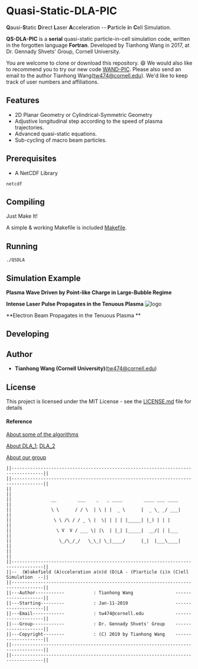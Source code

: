 # Quasi-Static-DLA-PIC


**Q**ausi-**S**tatic **D**irect **L**aser **A**cceleration -- **P**article **i**n **C**ell Simulation.

**QS-DLA-PIC** is a **serial** quasi-static particle-in-cell simulation code, written in the forgotten language **Fortran**. Developed by Tianhong Wang in 2017, at Dr. Gennady Shvets' Group, Cornell University.

You are welcome to clone or download this repository. :smile: We would also like to recommend you to try our new code [WAND-PIC](https://github.com/tianhongg/WAND-PIC). Please also send an email to the author Tianhong Wang(tw474@cornell.edu). We'd like to keep track of user numbers and affiliations. 



## Features
* 2D Planar Geometry or Cylindrical-Symmetric Geometry
* Adjustive longitudinal step according to the speed of plasma trajectories.
* Advanced quasi-static equations.
* Sub-cycling of macro beam particles.



## Prerequisites

* A NetCDF Library
```
netcdf
```


## Compiling
Just Make It! 

A simple & working Makefile is included [Makefile](Makefile). 


## Running
```
./QSDLA
```



## Simulation Example
**Plasma Wave Driven by Point-like Charge in Large-Bubble Regime** 




**Intense Laser Pulse Propagates in the Tenuous Plasma** 
![logo](https://github.com/tianhongg/WAND-PIC/blob/master/Resource/Example_LWFA.gif)



**Electron Beam Propagates in the Tenuous Plasma **


## Developing




## Author
* **Tianhong Wang (Cornell University)**(tw474@cornell.edu) 


## License

This project is licensed under the MIT License - see the [LICENSE.md](LICENSE.md) file for details



#### Reference
[About some of the algorithms](https://aip.scitation.org/doi/abs/10.1063/1.4999629)

[About DLA_1](https://journals.aps.org/prl/abstract/10.1103/PhysRevLett.114.184801); [DLA_2](https://aip.scitation.org/doi/abs/10.1063/1.5036967)

[About our group](https://shvets.aep.cornell.edu)

```
||----------------------------------------------------------------------------------||
||----------------------------------------------------------------------------------||
||                                                                                  ||
||               __        ___    _   _ ____        ____ ___ ____                   ||
||               \ \      / / \  | \ | |  _ \      |  _ \_ _/ ___|                  ||
||                \ \ /\ / / _ \ |  \| | | | |_____| |_) | | |                      ||
||                 \ V  V / ___ \| |\  | |_| |_____|  __/| | |___                   ||
||                  \_/\_/_/   \_\_| \_|____/      |_|  |___\____|                  ||
||                                                                                  ||
||----------------------------------------------------------------------------------||
||--  (W)akefield (A)cceleration a(n)d (D)LA - (P)article (i)n (C)ell Simulation  --||
||----------------------------------------------------------------------------------||
||---Author-----------           : Tianhong Wang                --------------------||
||---Starting---------           : Jan-11-2019                  --------------------||
||---Email------------           : tw474@cornell.edu            --------------------||
||---Group------------           : Dr. Gennady Shvets' Group    --------------------||
||---Copyright--------           : (C) 2019 by Tianhong Wang    --------------------||
||----------------------------------------------------------------------------------||
||----------------------------------------------------------------------------------||
```
